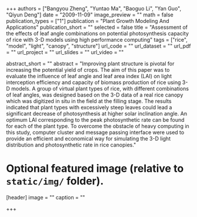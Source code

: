 +++
authors = ["Bangyou Zheng", "Yuntao Ma", "Baoguo Li", "Yan Guo", "Qiyun Deng"]
date = "2009-11-09"
image_preview = ""
math = false
publication_types = ["1"]
publication = "Plant Growth Modeling And Applications"
publication_short = ""
selected = false
title = "Assessment of the effects of leaf angle combinations on potential photosynthesis capacity of rice with 3-D models using high performance computing"
tags = ["rice", "model", "light", "canopy", "structure"]
url_code = ""
url_dataset = ""
url_pdf = ""
url_project = ""
url_slides = ""
url_video = ""

abstract_short = ""
abstract = "Improving plant structure is pivotal for increasing the potential yield of crops. The aim of this paper was to evaluate the influence of leaf angle and leaf area index (LAI) on light interception efficiency and capacity of biomass production of rice using 3-D models. A group of virtual plant types of rice, with different combinations of leaf angles, was designed based on the 3-D data of a real rice canopy which was digitized in situ in the field at the filling stage. The results indicated that plant types with excessively steep leaves could lead a significant decrease of photosynthesis at higher solar inclination angle. An optimum LAI corresponding to the peak photosynthetic rate can be found for each of the plant type. To overcome the obstacle of heavy computing in this study, computer cluster and message passing interface were used to provide an efficient and economical way for simulating the 3-D light distribution and photosynthetic rate in rice canopies."


# Optional featured image (relative to `static/img/` folder).
[header]
image = ""
caption = ""

+++

